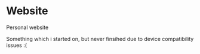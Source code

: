 # Website
Personal website 

Something which i started on, but never finsihed due to device compatibility issues :(
